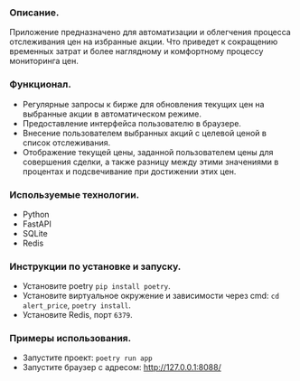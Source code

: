 ### Описание.
Приложение предназначено для автоматизации и облегчения процесса отслеживания цен на избранные акции. Что приведет к сокращению временных затрат и более наглядному и комфортному процессу мониторинга цен.

### Функционал.
 - Регулярные запросы к бирже для обновления текущих цен на выбранные акции в автоматическом режиме.
 - Предоставление интерфейса пользователю в браузере.
 - Внесение пользователем выбранных акций с целевой ценой в список отслеживания.
 - Отображение текущей цены, заданной пользователем цены для совершения сделки, а также разницу между этими значениями в процентах и подсвечивание при достижении этих цен.

### Используемые технологии.
 - Python
 - FastAPI
 - SQLite
 - Redis

### Инструкции по установке и запуску.
 - Установите  poetry `pip install poetry`.
 - Установите виртуальное окружение и зависимости через cmd: `cd alert_price`, `poetry install`.
 - Установите Redis, порт `6379`.

### Примеры использования.
 - Запустите проект: `poetry run app`
 - Запустите браузер с адресом: http://127.0.0.1:8088/
